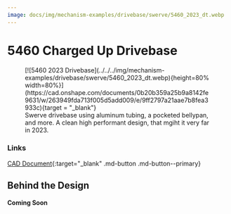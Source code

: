 ```yaml
---
image: docs/img/mechanism-examples/drivebase/swerve/5460_2023_dt.webp
---
```


# 5460 Charged Up Drivebase

<figure markdown="span">
[![5460 2023 Drivebase](../../../img/mechanism-examples/drivebase/swerve/5460_2023_dt.webp){height=80% width=80%}](https://cad.onshape.com/documents/0b20b359a25b9a8142fe9631/w/263949fda713f005d5add009/e/9ff2797a21aae7b8fea3933c){target = "_blank"}
<figcaption>Swerve drivebase using aluminum tubing, a pocketed bellypan, and more. A clean high performant design, that mgiht it very far in 2023.</figcaption>
</figure>

### Links

[CAD Document](https://cad.onshape.com/documents/0b20b359a25b9a8142fe9631/w/263949fda713f005d5add009/e/9ff2797a21aae7b8fea3933c "CAD Document Link"){:target="_blank" .md-button .md-button--primary}

## Behind the Design
**Coming Soon**
